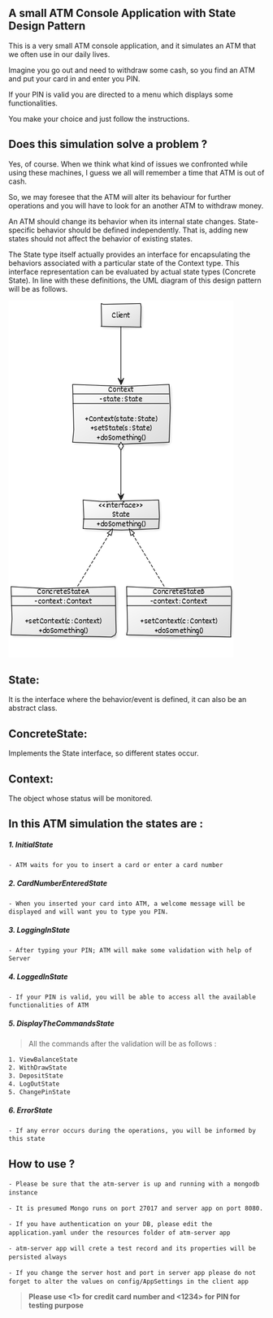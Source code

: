 ## A small ATM Console Application with State Design Pattern

This is a very small ATM console application, and it simulates an ATM that we often use in our daily lives.

Imagine you go out and need to withdraw some cash, so you find an ATM and put your card in and enter you PIN.

If your PIN is valid you are directed to a menu which displays some functionalities.

You make your choice and just follow the instructions.

## Does this simulation solve a problem ?

Yes, of course. When we think what kind of issues we confronted while using these machines, I guess we all will remember a time that ATM is out of cash.

So, we may foresee that the ATM will alter its behaviour for further operations and you will have to look for an another ATM to withdraw money.

An ATM should change its behavior when its internal state changes. State-specific behavior should be defined independently. That is, adding new states should not affect the behavior of existing states.

The State type itself actually provides an interface for encapsulating the behaviors associated with a particular state of the Context type. This interface representation can be evaluated by actual state types (Concrete State). In line with these definitions, the UML diagram of this design pattern will be as follows.

![img.png](img.png)

## State:
It is the interface where the behavior/event is defined, it can also be an abstract class.

## ConcreteState:
Implements the State interface, so different states occur.

## Context: 
The object whose status will be monitored.

## In this ATM simulation the states are :

##### 1. InitialState

    - ATM waits for you to insert a card or enter a card number

##### 2. CardNumberEnteredState
    
    - When you inserted your card into ATM, a welcome message will be displayed and will want you to type you PIN.   

##### 3. LoggingInState
    
    - After typing your PIN; ATM will make some validation with help of Server

##### 4. LoggedInState
    
    - If your PIN is valid, you will be able to access all the available functionalities of ATM    

##### 5. DisplayTheCommandsState
 
> All the commands after the validation will be as follows :

    1. ViewBalanceState
    2. WithDrawState
    3. DepositState
    4. LogOutState
    5. ChangePinState

##### 6. ErrorState
    
    - If any error occurs during the operations, you will be informed by this state

## How to use ?

 `- Please be sure that the atm-server is up and running with a mongodb instance`

 `- It is presumed Mongo runs on port 27017 and server app on port 8080.`

 `- If you have authentication on your DB, please edit the application.yaml under the resources folder of atm-server app`

 `- atm-server app will crete a test record and its properties will be persisted always`

 `- If you change the server host and port in server app please do not forget to alter the values on config/AppSettings in the client app`

> **Please use <1> for credit card number and <1234> for PIN for testing purpose**







